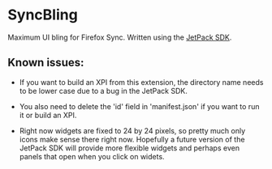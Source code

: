 SyncBling
=========

Maximum UI bling for Firefox Sync.  Written using the [JetPack
SDK](https://jetpack.mozillalabs.com).

Known issues:
-------------

* If you want to build an XPI from this extension, the directory name
  needs to be lower case due to a bug in the JetPack SDK.

* You also need to delete the 'id' field in 'manifest.json' if you want to run it or build an XPI.

* Right now widgets are fixed to 24 by 24 pixels, so pretty much only
  icons make sense there right now.  Hopefully a future version of the
  JetPack SDK will provide more flexible widgets and perhaps even
  panels that open when you click on widets.
